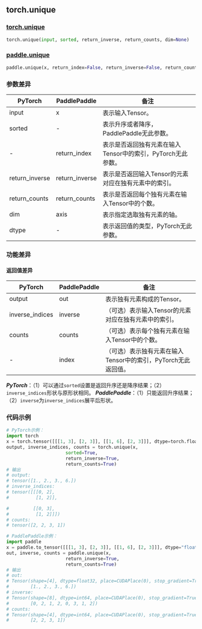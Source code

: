 ## torch.unique
### [torch.unique](https://pytorch.org/docs/stable/generated/torch.unique.html?highlight=unique#torch.unique)
```python
torch.unique(input, sorted, return_inverse, return_counts, dim=None)
```
### [paddle.unique](https://www.paddlepaddle.org.cn/documentation/docs/zh/api/paddle/unique_cn.html#unique)
```python
paddle.unique(x, return_index=False, return_inverse=False, return_counts=False, axis=None, dtype='int64', name=None)
```
### 参数差异
| PyTorch       | PaddlePaddle | 备注                                                   |
| ------------- | ------------ | ------------------------------------------------------ |
| input | x        | 表示输入Tensor。  |
| sorted          | -        | 表示升序或者降序，PaddlePaddle无此参数。  |
| -          | return_index        | 表示是否返回独有元素在输入Tensor中的索引，PyTorch无此参数。  |
| return_inverse          | return_inverse        | 表示是否返回输入Tensor的元素对应在独有元素中的索引。  |
| return_counts          | return_counts        | 表示是否返回每个独有元素在输入Tensor中的个数。  |
| dim          | axis        | 表示指定选取独有元素的轴。  |
| dtype          | -        | 表示返回值的类型，PyTorch无此参数。  |

### 功能差异
#### 返回值差异
| PyTorch       | PaddlePaddle | 备注                                                   |
| ------------- | ------------ | ------------------------------------------------------ |
| output | out        | 表示独有元素构成的Tensor。  |
| inverse_indices      | inverse        | （可选）表示输入Tensor的元素对应在独有元素中的索引。  |
| counts         | counts        | （可选）表示每个独有元素在输入Tensor中的个数。  |
| -          | index        | （可选）表示独有元素在输入Tensor中的索引，PyTorch无此返回值。  |

***PyTorch***：（1）可以通过`sorted`设置是返回升序还是降序结果；（2）`inverse_indices`形状与原形状相同。
***PaddlePaddle***：（1）只能返回升序结果；（2）`inverse`为`inverse_indices`展平后形状。

### 代码示例
``` python
# PyTorch示例：
import torch
x = torch.tensor([[[1, 3], [2, 3]], [[1, 6], [2, 3]]], dtype=torch.float32)
output, inverse_indices, counts = torch.unique(x, 
                      sorted=True, 
                      return_inverse=True,
                      return_counts=True)
# 输出
# output:
# tensor([1., 2., 3., 6.])
# inverse_indices:
# tensor([[[0, 2],
#          [1, 2]],

#         [[0, 3],
#          [1, 2]]])
# counts:
# tensor([2, 2, 3, 1])
```

``` python
# PaddlePaddle示例：
import paddle
x = paddle.to_tensor([[[1, 3], [2, 3]], [[1, 6], [2, 3]]], dtype="float32")
out, inverse, counts = paddle.unique(x, 
                      return_inverse=True,
                      return_counts=True)
# 输出
# out:
# Tensor(shape=[4], dtype=float32, place=CUDAPlace(0), stop_gradient=True,
#        [1., 2., 3., 6.])
# inverse:
# Tensor(shape=[8], dtype=int64, place=CUDAPlace(0), stop_gradient=True,
#        [0, 2, 1, 2, 0, 3, 1, 2])
# counts:
# Tensor(shape=[4], dtype=int64, place=CUDAPlace(0), stop_gradient=True,
#        [2, 2, 3, 1])
```
